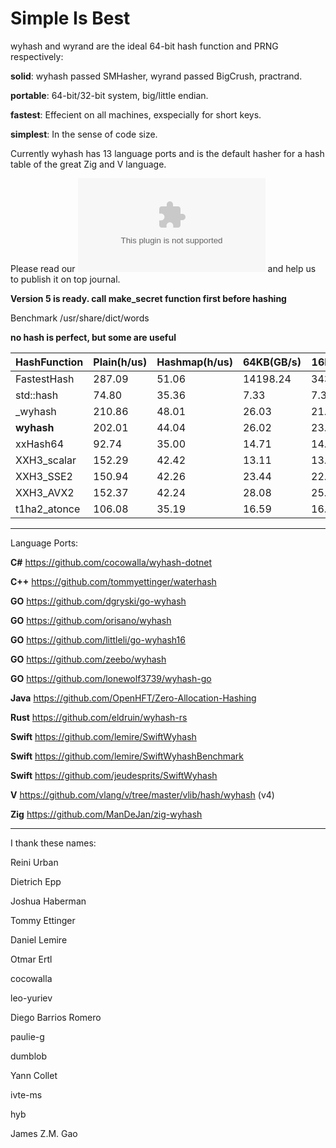 Simple Is Best
====

wyhash and wyrand are the ideal 64-bit hash function and PRNG respectively: 

**solid**:  wyhash passed SMHasher, wyrand passed BigCrush, practrand.

**portable**: 64-bit/32-bit system, big/little endian.
  
**fastest**:  Effecient on all machines, exspecially for short keys.
  
**simplest**: In the sense of code size.

Currently wyhash has 13 language ports and is the default hasher for a hash table of the great Zig and V language.

Please read our ![manuscript](manuscript.docx) and help us to publish it on top journal.

**Version 5 is ready. call make_secret function first before hashing**

Benchmark /usr/share/dict/words

**no hash is perfect, but some are useful**

|HashFunction|Plain(h/us)|Hashmap(h/us)|64KB(GB/s)|16MB(GB/s)|
|----|----|----|----|----|
|FastestHash|287.09|51.06|14198.24|3435973.84|
|std::hash|74.80|35.36|7.33|7.37|
|_wyhash|210.86|48.01|26.03|21.53|
|**wyhash**|202.01|44.04|26.02|23.01|
|xxHash64|92.74|35.00|14.71|14.59||
|XXH3_scalar|152.29|42.42|13.11|13.11|
|XXH3_SSE2|150.94|42.26|23.44|22.07|
|XXH3_AVX2|152.37|42.24|28.08|25.20|
|t1ha2_atonce|106.08|35.19|16.59|16.29|

----------------------------------------

Language Ports:

**C#**  https://github.com/cocowalla/wyhash-dotnet

**C++**  https://github.com/tommyettinger/waterhash

**GO**  https://github.com/dgryski/go-wyhash

**GO**  https://github.com/orisano/wyhash

**GO** https://github.com/littleli/go-wyhash16

**GO** https://github.com/zeebo/wyhash

**GO** https://github.com/lonewolf3739/wyhash-go

**Java** https://github.com/OpenHFT/Zero-Allocation-Hashing

**Rust**  https://github.com/eldruin/wyhash-rs

**Swift** https://github.com/lemire/SwiftWyhash

**Swift**  https://github.com/lemire/SwiftWyhashBenchmark

**Swift**  https://github.com/jeudesprits/SwiftWyhash

**V** https://github.com/vlang/v/tree/master/vlib/hash/wyhash (v4)

**Zig** https://github.com/ManDeJan/zig-wyhash

----------------------------------------

I thank these names:

Reini Urban

Dietrich Epp

Joshua Haberman

Tommy Ettinger

Daniel Lemire

Otmar Ertl

cocowalla

leo-yuriev

Diego Barrios Romero

paulie-g 

dumblob

Yann Collet

ivte-ms

hyb

James Z.M. Gao
